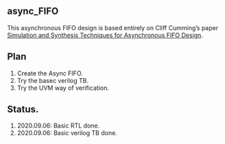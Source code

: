 ## async_FIFO
This asynchronous FIFO design is based entirely on Cliff Cumming’s paper [Simulation and Synthesis Techniques for Asynchronous FIFO Design](http://www.sunburst-design.com/papers/CummingsSNUG2002SJ_FIFO1.pdf). 

## Plan
1. Create the Async FIFO.
2. Try the basec verilog TB.
3. Try the UVM way of verification.

## Status.
1. 2020.09.06: Basic RTL done.
2. 2020.09.06: Basic verilog TB done.
